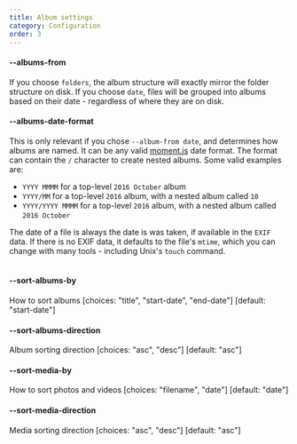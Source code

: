 ```yaml
---
title: Album settings
category: Configuration
order: 3
---
```


#### \-\-albums-from

If you choose `folders`, the album structure will exactly mirror the folder structure on disk.
If you choose `date`, files will be grouped into albums based on their date - regardless of where they are on disk.

#### \-\-albums-date-format

This is only relevant if you chose `--album-from date`, and determines how albums are named.
It can be any valid [moment.js](http://momentjs.com/) date format. The format can contain
the `/` character to create nested albums. Some valid examples are:

- `YYYY MMMM` for a top-level `2016 October` album
- `YYYY/MM` for a top-level `2016` album, with a nested album called `10`
- `YYYY/YYYY MMMM` for a top-level `2016` album, with a nested album called `2016 October`

<div class="warning">
The date of a file is always the date is was taken, if available in the <code>EXIF</code> data.
If there is no EXIF data, it defaults to the file's <code>mtime</code>,
which you can change with many tools - including Unix's <code>touch</code> command.
</div><br />

#### \-\-sort-albums-by

How to sort albums  [choices: "title", "start-date", "end-date"] [default: "start-date"]

#### \-\-sort-albums-direction

Album sorting direction  [choices: "asc", "desc"] [default: "asc"]

#### \-\-sort-media-by

How to sort photos and videos  [choices: "filename", "date"] [default: "date"]

#### \-\-sort-media-direction

Media sorting direction  [choices: "asc", "desc"] [default: "asc"]
